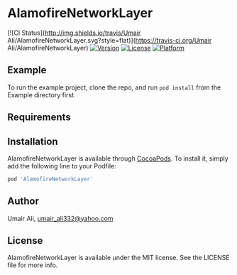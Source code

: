 # AlamofireNetworkLayer

[![CI Status](http://img.shields.io/travis/Umair Ali/AlamofireNetworkLayer.svg?style=flat)](https://travis-ci.org/Umair Ali/AlamofireNetworkLayer)
[![Version](https://img.shields.io/cocoapods/v/AlamofireNetworkLayer.svg?style=flat)](http://cocoapods.org/pods/AlamofireNetworkLayer)
[![License](https://img.shields.io/cocoapods/l/AlamofireNetworkLayer.svg?style=flat)](http://cocoapods.org/pods/AlamofireNetworkLayer)
[![Platform](https://img.shields.io/cocoapods/p/AlamofireNetworkLayer.svg?style=flat)](http://cocoapods.org/pods/AlamofireNetworkLayer)

## Example

To run the example project, clone the repo, and run `pod install` from the Example directory first.

## Requirements

## Installation

AlamofireNetworkLayer is available through [CocoaPods](http://cocoapods.org). To install
it, simply add the following line to your Podfile:

```ruby
pod 'AlamofireNetworkLayer'
```

## Author

Umair Ali, umair_ali332@yahoo.com

## License

AlamofireNetworkLayer is available under the MIT license. See the LICENSE file for more info.
